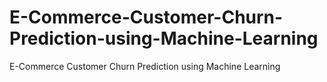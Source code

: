 # E-Commerce-Customer-Churn-Prediction-using-Machine-Learning
E-Commerce Customer Churn Prediction using Machine Learning
